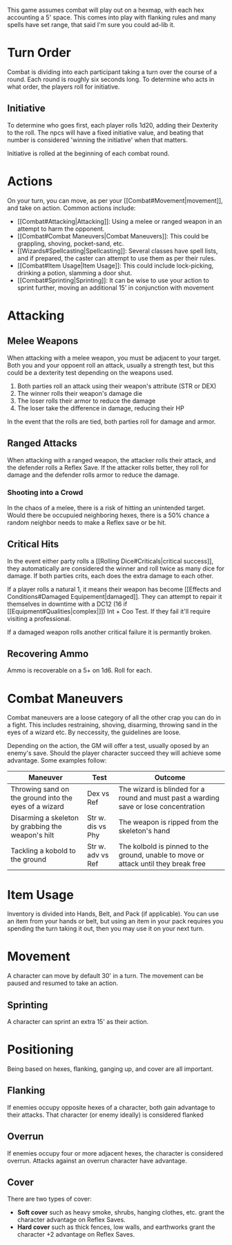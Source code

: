This game assumes combat will play out on a hexmap, with each hex accounting a 5' space. This comes into play with flanking rules and many spells have set range, that said I'm sure you could ad-lib it.
# Turn Order
Combat is dividing into each participant taking a turn over the course of a round. Each round is roughly six seconds long. To determine who acts in what order, the players roll for initiative.
## Initiative
To determine who goes first, each player rolls 1d20, adding their Dexterity to the roll. The npcs will have a fixed initiative value, and beating that number is considered 'winning the initiative' when that matters.

Initiative is rolled at the beginning of each combat round.
# Actions
On your turn, you can move, as per your [[Combat#Movement|movement]], and take on action. Common actions include:
+ [[Combat#Attacking|Attacking]]: Using a melee or ranged weapon in an attempt to harm the opponent.
+ [[Combat#Combat Maneuvers|Combat Maneuvers]]: This could be grappling, shoving, pocket-sand, etc.
+ [[Wizards#Spellcasting|Spellcasting]]: Several classes have spell lists, and if prepared, the caster can attempt to use them as per their rules.
+ [[Combat#Item Usage|Item Usage]]: This could include lock-picking, drinking a potion, slamming a door shut.
+ [[Combat#Sprinting|Sprinting]]: It can be wise to use your action to sprint further, moving an additional 15' in conjunction with movement
# Attacking
## Melee Weapons
When attacking with a melee weapon, you must be adjacent to your target. Both you and your oppoent roll an attack, usually a strength test, but this could be a dexterity test depending on the weapons used.
1. Both parties roll an attack using their weapon's attribute (STR or DEX)
2. The winner rolls their weapon's damage die
3. The loser rolls their armor to reduce the damage
4. The loser take the difference in damage, reducing their HP

In the event that the rolls are tied, both parties roll for damage and armor.
## Ranged Attacks
When attacking with a ranged weapon, the attacker rolls their attack, and the defender rolls a Reflex Save. If the attacker rolls better, they roll for damage and the defender rolls armor to reduce the damage.
### Shooting into a Crowd
In the chaos of a melee, there is a risk of hitting an unintended target. Would there be occupuied neighboring hexes, there is a 50% chance a random neighbor needs to make a Reflex save or be hit.
## Critical Hits
In the event either party rolls a [[Rolling Dice#Criticals|critical success]], they automatically are considered the winner and roll twice as many dice for damage. If both parties crits, each does the extra damage to each other.

If a player rolls a natural 1, it means their weapon has become [[Effects and Conditions#Damaged Equipement|damaged]]. They can attempt to repair it themselves in downtime with a DC12 (16 if [[Equipment#Qualities|complex|]]) Int + Coo Test. If they fail it'll require visiting a professional.

If a damaged weapon rolls another critical failure it is permantly broken.
## Recovering Ammo
Ammo is recoverable on a 5+ on 1d6. Roll for each.
# Combat Maneuvers
Combat maneuvers are a loose category of all the other crap you can do in a fight. This includes restraining, shoving, disarming, throwing sand in the eyes of a wizard etc. By neccessity, the guidelines are loose.

Depending on the action, the GM will offer a test, usually oposed by an enemy's save. Should the player character succeed they will achieve some advantage. Some examples follow:

| Maneuver                                              | Test              | Outcome                                                                              |
| ----------------------------------------------------- | ----------------- | ------------------------------------------------------------------------------------ |
| Throwing sand on the ground into the eyes of a wizard | Dex vs Ref        | The wizard is blinded for a round and must past a warding save or lose concentration |
| Disarming a skeleton by grabbing the weapon's hilt    | Str w. dis vs Phy | The weapon is ripped from the skeleton's hand                                        |
| Tackling a kobold to the ground                       | Str w. adv vs Ref | The kolbold is pinned to the ground, unable to move or attack until they break free  |
# Item Usage
Inventory is divided into Hands, Belt, and Pack (if applicable). You can use an item from your hands or belt, but using an item in your pack requires you spending the turn taking it out, then you may use it on your next turn.
# Movement
A character can move by default 30' in a turn. The movement can be paused and resumed to take an action.
## Sprinting
A character can sprint an extra 15' as their action.
# Positioning
Being based on hexes, flanking, ganging up, and cover are all important.
## Flanking
If enemies occupy opposite hexes of a character, both gain advantage to their attacks. That character (or enemy ideally) is considered flanked
## Overrun
If enemies occupy four or more adjacent hexes, the character is considered overrun. Attacks against an overrun character have advantage.
## Cover
There are two types of cover:
+ **Soft cover** such as heavy smoke, shrubs, hanging clothes, etc. grant the character advantage on Reflex Saves.
+ **Hard cover** such as thick fences, low walls, and earthworks grant the character +2 advantage on Reflex Saves.